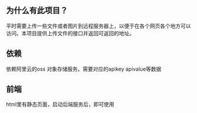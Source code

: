 ## 为什么有此项目？
平时需要上传一些文件或者图片到远程服务器上，以便于在各个网页各个地方可以访问。本项目提供上传文件的接口并返回可返回的地址。

## 依赖
依赖阿里云的oss 对象存储服务。需要对应的apikey apivalue等数据

## 前端
html里有静态页面，启动后端服务后，即可使用